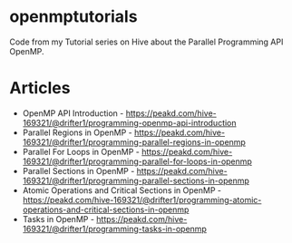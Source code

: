 # openmptutorials
Code from my Tutorial series on Hive about the Parallel Programming API OpenMP.

# Articles
- OpenMP API Introduction - https://peakd.com/hive-169321/@drifter1/programming-openmp-api-introduction
- Parallel Regions in OpenMP - https://peakd.com/hive-169321/@drifter1/programming-parallel-regions-in-openmp
- Parallel For Loops in OpenMP - https://peakd.com/hive-169321/@drifter1/programming-parallel-for-loops-in-openmp
- Parallel Sections in OpenMP - https://peakd.com/hive-169321/@drifter1/programming-parallel-sections-in-openmp
- Atomic Operations and Critical Sections in OpenMP - https://peakd.com/hive-169321/@drifter1/programming-atomic-operations-and-critical-sections-in-openmp
- Tasks in OpenMP - https://peakd.com/hive-169321/@drifter1/programming-tasks-in-openmp

